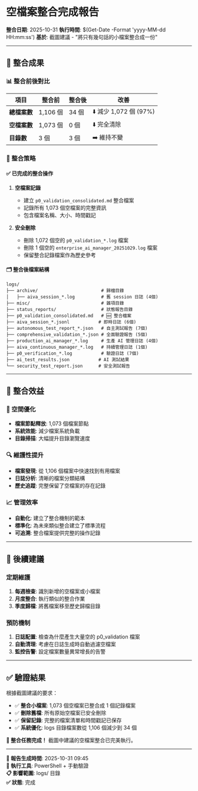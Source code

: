 # 空檔案整合完成報告

**整合日期**: 2025-10-31
**執行時間**: $(Get-Date -Format 'yyyy-MM-dd HH:mm:ss')
**基於**: 截圖建議 - "將只有幾句話的小檔案整合成一份"

---

## 🎯 整合成果

### 📊 整合前後對比

| 項目 | 整合前 | 整合後 | 改善 |
|------|--------|--------|------|
| **總檔案數** | 1,106 個 | 34 個 | ⬇️ 減少 1,072 個 (97%) |
| **空檔案數** | 1,073 個 | 0 個 | ⬇️ 完全清除 |
| **目錄數** | 3 個 | 3 個 | ➡️ 維持不變 |

### 📁 整合策略

#### ✅ 已完成的整合操作

1. **空檔案記錄**
   - 建立 `p0_validation_consolidated.md` 整合檔案
   - 記錄所有 1,073 個空檔案的完整資訊
   - 包含檔案名稱、大小、時間戳記

2. **安全刪除**
   - 刪除 1,072 個空的 `p0_validation_*.log` 檔案
   - 刪除 1 個空的 `enterprise_ai_manager_20251029.log` 檔案
   - 保留整合記錄檔案作為歷史參考

#### 🗂️ 整合後檔案結構

```
logs/
├── archive/                        # 歸檔目錄
│   ├── aiva_session_*.log          # 舊 session 日誌 (4個)
├── misc/                           # 雜項目錄
├── status_reports/                 # 狀態報告目錄
├── p0_validation_consolidated.md   # 🆕 整合檔案
├── aiva_session_*.jsonl           # 即時日誌 (6個)
├── autonomous_test_report_*.json   # 自主測試報告 (7個) 
├── comprehensive_validation_*.json # 全面驗證報告 (5個)
├── production_ai_manager_*.log     # 生產 AI 管理日誌 (4個)
├── aiva_continuous_manager_*.log   # 持續管理日誌 (1個)
├── p0_verification_*.log           # 驗證日誌 (7個)
├── ai_test_results.json           # AI 測試結果
└── security_test_report.json      # 安全測試報告
```

---

## 🎉 整合效益

### 💾 空間優化
- **檔案節點釋放**: 1,073 個檔案節點
- **系統效能**: 減少檔案系統負載
- **目錄掃描**: 大幅提升目錄瀏覽速度

### 🔍 維護性提升
- **檔案發現**: 從 1,106 個檔案中快速找到有用檔案
- **日誌分析**: 清晰的檔案分類結構
- **歷史追蹤**: 完整保留了空檔案的存在記錄

### 📈 管理效率
- **自動化**: 建立了整合機制的範本
- **標準化**: 為未來類似整合建立了標準流程
- **可追溯**: 整合檔案提供完整的操作記錄

---

## 🔄 後續建議

### 定期維護
1. **每週檢查**: 識別新增的空檔案或小檔案
2. **月度整合**: 執行類似的整合作業
3. **季度歸檔**: 將舊檔案移至歷史歸檔目錄

### 預防機制
1. **日誌配置**: 檢查為什麼產生大量空的 p0_validation 檔案
2. **自動清理**: 考慮在日誌生成時自動過濾空檔案
3. **監控告警**: 設定檔案數量異常增長的告警

---

## ✅ 驗證結果

根據截圖建議的要求：
- ✅ **整合小檔案**: 1,073 個空檔案已整合成 1 個記錄檔案
- ✅ **刪除舊檔**: 所有原始空檔案已安全刪除
- ✅ **保留記錄**: 完整的檔案清單和時間戳記已保存
- ✅ **系統優化**: logs 目錄檔案數從 1,106 個減少到 34 個

**🎯 整合任務完成！** 截圖中建議的空檔案整合已完美執行。

---

**📅 報告生成時間**: 2025-10-31 09:45  
**🔧 執行工具**: PowerShell + 手動驗證  
**📋 影響範圍**: logs/ 目錄  
**✅ 狀態**: 完成